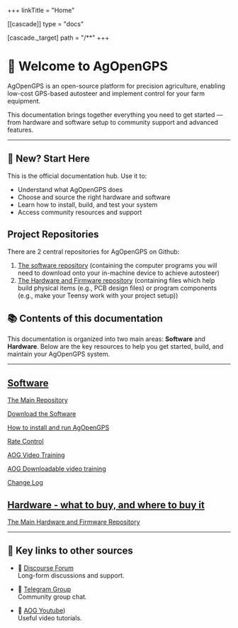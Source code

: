 +++
linkTitle = "Home"

[[cascade]]
type = "docs"

[cascade._target]
path = "/**"
+++

# 👋 Welcome to AgOpenGPS

AgOpenGPS is an open-source platform for precision agriculture, enabling low-cost GPS-based autosteer and implement control for your farm equipment.

This documentation brings together everything you need to get started — from hardware and software setup to community support and advanced features.

---

## 🧭 New? Start Here

This is the official documentation hub. Use it to:

- Understand what AgOpenGPS does  
- Choose and source the right hardware and software  
- Learn how to install, build, and test your system  
- Access community resources and support

## Project Repositories
There are 2 central repositories for AgOpenGPS on Github:
1) [The software repository](https://github.com/AgOpenGPS-Official/AgOpenGPS) (containing the computer programs you will need to download onto your in-machine device to achieve autosteer)
2) [The Hardware and Firmware repository](https://github.com/AgOpenGPS-Official/Boards) (containing files which help build physical items (e.g., PCB design files) or program components (e.g., make your Teensy work with your project setup))

## 📚 Contents of this documentation

This documentation is organized into two main areas: **Software** and **Hardware**. Below are the key resources to help you get started, build, and maintain your AgOpenGPS system.

---

## [Software](software)

[The Main Repository](https://github.com/AgOpenGPS-Official/AgOpenGPS)

[Download the Software](https://github.com/AgOpenGPS-Official/AgOpenGPS/releases)

[How to install and run AgOpenGPS](https://www.youtube.com/watch?v=bVo6HwYIdP4)

[Rate Control](https://github.com/AgOpenGPS-Official/Rate_Control)

[AOG Video Training](https://www.youtube.com/playlist?list=PL1N2N2XFHWW1fIDhb7koOa7hxH0LGppYc)

[AOG Downloadable video training](https://www.mediafire.com/folder/wwcvo7zhdogh1/Videos)

[Change Log](software/ChangeLog)

## [Hardware - what to buy, and where to buy it](hardware)

[The Main Hardware and Firmware Repository](https://github.com/AgOpenGPS-Official/Boards)

---

## 💬 Key links to other sources

- 🧵 [Discourse Forum](https://discourse.agopengps.com)  
  Long-form discussions and support.

- 💬 [Telegram Group](https://t.me/AgOpenGPSInternational)  
  Community group chat.

- 🧵 [AOG Youtube](https://www.youtube.com/@AgOpenGPS))  
  Useful video tutorials.
